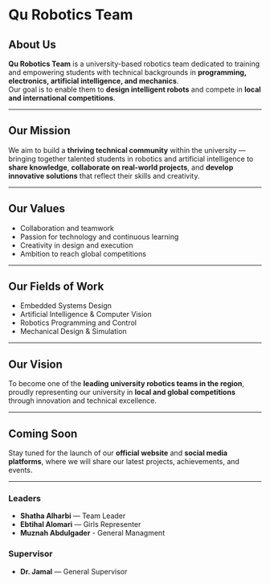 # Qu Robotics Team

## About Us
**Qu Robotics Team** is a university-based robotics team dedicated to training and empowering students with technical backgrounds in **programming, electronics, artificial intelligence, and mechanics**.  
Our goal is to enable them to **design intelligent robots** and compete in **local and international competitions**.

---

## Our Mission
We aim to build a **thriving technical community** within the university — bringing together talented students in robotics and artificial intelligence to **share knowledge**, **collaborate on real-world projects**, and **develop innovative solutions** that reflect their skills and creativity.

---


## Our Values
- Collaboration and teamwork  
- Passion for technology and continuous learning  
- Creativity in design and execution  
- Ambition to reach global competitions  

---

## Our Fields of Work
- Embedded Systems Design  
- Artificial Intelligence & Computer Vision  
- Robotics Programming and Control  
- Mechanical Design & Simulation  

---

## Our Vision
To become one of the **leading university robotics teams in the region**, proudly representing our university in **local and global competitions** through innovation and technical excellence.

---

## Coming Soon
Stay tuned for the launch of our **official website** and **social media platforms**, where we will share our latest projects, achievements, and events.

---
### Leaders
- **Shatha Alharbi** — Team Leader  
- **Ebtihal Alomari** — Girls Representer
- **Muznah Abdulgader** - General Managment
### Supervisor
- **Dr. Jamal** — General Supervisor  
